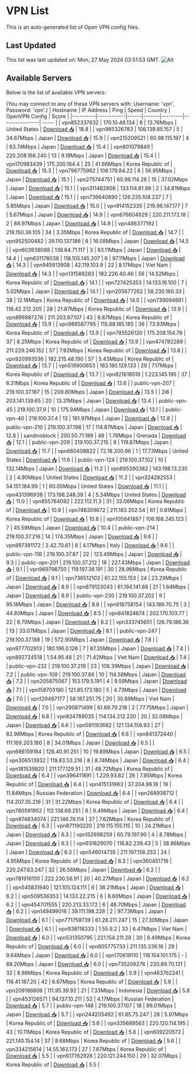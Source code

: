 # VPN List

This is an auto-generated list of Open VPN config files.

## Last Updated

This list was last updated on: Mon, 27 May 2024 03:51:53 GMT.
![Alt](https://repobeats.axiom.co/api/embed/186b98318ef1479477931607c1ad7d823f12451f.svg "Repobeats analytics image")

## Available Servers

Below is the list of available VPN servers:

(You may connect to any of these VPN servers with: Username: 'vpn', Password: 'vpn'.)
| Hostname | IP Address | Ping | Speed | Country | OpenVPN Config | Score |
|----------|------------|------|-------|---------|----------------| ----- |
| vpn852337632 | 170.10.48.134 | 8 | 13.76Mbps | United States | [Download 📥](./configs/server_0_US.ovpn) | 18.8 |
| vpn985326783 | 106.139.85.157 | 5 | 34.67Mbps | Japan | [Download 📥](./configs/server_1_JP.ovpn) | 15.9 |
| vpn215209521 | 60.98.115.197 | 4 | 63.74Mbps | Japan | [Download 📥](./configs/server_2_JP.ovpn) | 15.4 |
| vpn801079849 | 220.208.166.240 | 13 | 9.18Mbps | Japan | [Download 📥](./configs/server_3_JP.ovpn) | 15.4 |
| vpn170983439 | 175.200.184.4 | 25 | 41.66Mbps | Korea Republic of | [Download 📥](./configs/server_4_KR.ovpn) | 15.3 |
| vpn796775982 | 106.179.84.22 | 6 | 56.95Mbps | Japan | [Download 📥](./configs/server_5_JP.ovpn) | 15.1 |
| vpn275744751 | 60.98.114.28 | 15 | 37.02Mbps | Japan | [Download 📥](./configs/server_6_JP.ovpn) | 15.1 |
| vpn311482808 | 133.114.81.98 | 2 | 34.81Mbps | Japan | [Download 📥](./configs/server_7_JP.ovpn) | 15.1 |
| vpn739640890 | 126.235.108.237 | 7 | 5.85Mbps | Japan | [Download 📥](./configs/server_8_JP.ovpn) | 15.0 |
| vpn914152335 | 219.96.147.177 | 7 | 5.67Mbps | Japan | [Download 📥](./configs/server_9_JP.ovpn) | 14.9 |
| vpn676604929 | 220.211.172.18 | 2 | 88.97Mbps | Japan | [Download 📥](./configs/server_10_JP.ovpn) | 14.9 |
| vpn486377192 | 218.150.36.105 | 34 | 3.35Mbps | Korea Republic of | [Download 📥](./configs/server_11_KR.ovpn) | 14.7 |
| vpn952500482 | 39.110.137.186 | 8 | 16.08Mbps | Japan | [Download 📥](./configs/server_12_JP.ovpn) | 14.5 |
| vpn603938088 | 138.64.71.117 | 3 | 83.11Mbps | Japan | [Download 📥](./configs/server_13_JP.ovpn) | 14.4 |
| vpn631178038 | 118.105.145.207 | 6 | 97.11Mbps | Japan | [Download 📥](./configs/server_14_JP.ovpn) | 14.3 |
| vpn945913908 | 42.119.103.9 | 22 | 8.17Mbps | Viet Nam | [Download 📥](./configs/server_15_VN.ovpn) | 14.3 |
| vpn131588283 | 182.226.40.46 | 56 | 14.52Mbps | Korea Republic of | [Download 📥](./configs/server_16_KR.ovpn) | 14.1 |
| vpn727425353 | 14.133.16.100 | 7 | 5.02Mbps | Japan | [Download 📥](./configs/server_17_JP.ovpn) | 14.1 |
| vpn205677262 | 58.230.160.33 | 38 | 12.18Mbps | Korea Republic of | [Download 📥](./configs/server_18_KR.ovpn) | 14.0 |
| vpn739094661 | 118.42.212.205 | 28 | 21.87Mbps | Korea Republic of | [Download 📥](./configs/server_19_KR.ovpn) | 13.9 |
| vpn896987278 | 211.203.87.107 | 43 | 8.87Mbps | Korea Republic of | [Download 📥](./configs/server_20_KR.ovpn) | 13.9 |
| vpn988587795 | 115.88.185.185 | 36 | 73.93Mbps | Korea Republic of | [Download 📥](./configs/server_21_KR.ovpn) | 13.9 |
| vpn785526120 | 175.208.154.79 | 37 | 8.25Mbps | Korea Republic of | [Download 📥](./configs/server_22_KR.ovpn) | 13.9 |
| vpn474792289 | 211.229.246.152 | 37 | 7.92Mbps | Korea Republic of | [Download 📥](./configs/server_23_KR.ovpn) | 13.8 |
| vpn920993536 | 182.215.48.190 | 57 | 5.43Mbps | Korea Republic of | [Download 📥](./configs/server_24_KR.ovpn) | 13.7 |
| vpn519900653 | 163.180.129.133 | 29 | 7.17Mbps | Korea Republic of | [Download 📥](./configs/server_25_KR.ovpn) | 13.7 |
| vpn821618519 | 1.223.145.195 | 37 | 6.31Mbps | Korea Republic of | [Download 📥](./configs/server_26_KR.ovpn) | 13.6 |
| public-vpn-207 | 219.100.37.167 | 15 | 209.80Mbps | Japan | [Download 📥](./configs/server_27_JP.ovpn) | 13.5 |
| 2i6 | 203.141.139.65 | 20 | 13.31Mbps | Japan | [Download 📥](./configs/server_28_JP.ovpn) | 13.4 |
| public-vpn-45 | 219.100.37.9 | 10 | 175.94Mbps | Japan | [Download 📥](./configs/server_29_JP.ovpn) | 13.1 |
| public-vpn-40 | 219.100.37.4 | 13 | 191.97Mbps | Japan | [Download 📥](./configs/server_30_JP.ovpn) | 12.8 |
| public-vpn-210 | 219.100.37.198 | 17 | 114.87Mbps | Japan | [Download 📥](./configs/server_31_JP.ovpn) | 12.8 |
| sandinoblock | 200.50.71.189 | 48 | 1.76Mbps | Grenada | [Download 📥](./configs/server_32_GD.ovpn) | 12.1 |
| public-vpn-209 | 219.100.37.215 | 9 | 119.87Mbps | Japan | [Download 📥](./configs/server_33_JP.ovpn) | 11.7 |
| vpn660408822 | 72.18.200.96 | 1 | 17.73Mbps | United States | [Download 📥](./configs/server_34_US.ovpn) | 11.6 |
| public-vpn-124 | 219.100.37.102 | 10 | 132.14Mbps | Japan | [Download 📥](./configs/server_35_JP.ovpn) | 11.2 |
| vpn695390382 | 143.198.13.230 | 2 | 4.90Mbps | United States | [Download 📥](./configs/server_36_US.ovpn) | 11.2 |
| vpn324282553 | 54.151.184.99 | 1 | 60.05Mbps | United States | [Download 📥](./configs/server_37_US.ovpn) | 11.1 |
| vpn431396938 | 173.198.248.39 | 4 | 5.34Mbps | United States | [Download 📥](./configs/server_38_US.ovpn) | 11.0 |
| vpn855764092 | 222.112.11.3 | 31 | 33.06Mbps | Korea Republic of | [Download 📥](./configs/server_39_KR.ovpn) | 10.9 |
| vpn748359672 | 211.183.202.54 | 61 | 0.81Mbps | Korea Republic of | [Download 📥](./configs/server_40_KR.ovpn) | 10.8 |
| vpn105841887 | 106.168.245.123 | 7 | 45.59Mbps | Japan | [Download 📥](./configs/server_41_JP.ovpn) | 10.4 |
| public-vpn-214 | 219.100.37.216 | 14 | 174.35Mbps | Japan | [Download 📥](./configs/server_42_JP.ovpn) | 9.6 |
| vpn897391172 | 2.42.70.61 | 8 | 4.17Mbps | Italy | [Download 📥](./configs/server_43_IT.ovpn) | 9.6 |
| public-vpn-118 | 219.100.37.87 | 22 | 123.49Mbps | Japan | [Download 📥](./configs/server_44_JP.ovpn) | 9.3 |
| public-vpn-201 | 219.100.37.212 | 18 | 227.43Mbps | Japan | [Download 📥](./configs/server_45_JP.ovpn) | 9.1 |
| vpn969798750 | 119.197.38.191 | 30 | 28.96Mbps | Korea Republic of | [Download 📥](./configs/server_46_KR.ovpn) | 9.1 |
| vpn736512103 | 61.22.155.153 | 24 | 23.29Mbps | Japan | [Download 📥](./configs/server_47_JP.ovpn) | 8.9 |
| vpn879123043 | 61.194.141.88 | 21 | 1.64Mbps | Japan | [Download 📥](./configs/server_48_JP.ovpn) | 8.9 |
| public-vpn-230 | 219.100.37.202 | 9 | 95.18Mbps | Japan | [Download 📥](./configs/server_49_JP.ovpn) | 8.8 |
| vpn918758154 | 143.189.70.75 | 3 | 44.80Mbps | Japan | [Download 📥](./configs/server_50_JP.ovpn) | 8.5 |
| vpn841824674 | 202.170.103.77 | 22 | 8.79Mbps | Japan | [Download 📥](./configs/server_51_JP.ovpn) | 8.2 |
| vpn333745651 | 126.79.186.36 | 13 | 33.07Mbps | Japan | [Download 📥](./configs/server_52_JP.ovpn) | 8.1 |
| public-vpn-247 | 219.100.37.188 | 19 | 572.90Mbps | Japan | [Download 📥](./configs/server_53_JP.ovpn) | 7.8 |
| vpn977702913 | 180.196.0.126 | 7 | 87.35Mbps | Japan | [Download 📥](./configs/server_54_JP.ovpn) | 7.4 |
| vpn892724518 | 1.54.95.48 | 21 | 71.42Mbps | Viet Nam | [Download 📥](./configs/server_55_VN.ovpn) | 7.4 |
| public-vpn-232 | 219.100.37.219 | 23 | 108.39Mbps | Japan | [Download 📥](./configs/server_56_JP.ovpn) | 7.2 |
| public-vpn-109 | 219.100.37.86 | 10 | 114.58Mbps | Japan | [Download 📥](./configs/server_57_JP.ovpn) | 7.2 |
| vpn205875067 | 153.179.5.191 | 4 | 9.59Mbps | Japan | [Download 📥](./configs/server_58_JP.ovpn) | 7.1 |
| vpn159703190 | 121.85.173.180 | 5 | 4.73Mbps | Japan | [Download 📥](./configs/server_59_JP.ovpn) | 7.0 |
| vpn129487177 | 58.187.251.75 | 20 | 30.89Mbps | Viet Nam | [Download 📥](./configs/server_60_VN.ovpn) | 7.0 |
| vpn290871499 | 61.89.79.218 | 2 | 77.75Mbps | Japan | [Download 📥](./configs/server_61_JP.ovpn) | 6.8 |
| vpn824789035 | 114.134.212.220 | 20 | 32.08Mbps | Japan | [Download 📥](./configs/server_62_JP.ovpn) | 6.6 |
| vpn591193682 | 121.134.156.93 | 27 | 82.98Mbps | Korea Republic of | [Download 📥](./configs/server_63_KR.ovpn) | 6.6 |
| vpn841372440 | 111.169.203.180 | 8 | 34.01Mbps | Japan | [Download 📥](./configs/server_64_JP.ovpn) | 6.5 |
| vpn686159184 | 126.40.91.251 | 10 | 19.89Mbps | Japan | [Download 📥](./configs/server_65_JP.ovpn) | 6.5 |
| vpn306513932 | 119.83.53.216 | 8 | 8.74Mbps | Japan | [Download 📥](./configs/server_66_JP.ovpn) | 6.4 |
| vpn181539820 | 211.177.129.51 | 31 | 48.72Mbps | Korea Republic of | [Download 📥](./configs/server_67_KR.ovpn) | 6.4 |
| vpn396411891 | 1.229.93.82 | 28 | 7.95Mbps | Korea Republic of | [Download 📥](./configs/server_68_KR.ovpn) | 6.4 |
| vpn415131963 | 37.204.98.18 | 19 | 11.84Mbps | Russian Federation | [Download 📥](./configs/server_69_RU.ovpn) | 6.4 |
| vpn268938712 | 114.207.35.216 | 31 | 31.22Mbps | Korea Republic of | [Download 📥](./configs/server_70_KR.ovpn) | 6.4 |
| vpn780591952 | 112.138.69.251 | 8 | 9.49Mbps | Japan | [Download 📥](./configs/server_71_JP.ovpn) | 6.4 |
| vpn974834074 | 221.146.76.114 | 37 | 7.62Mbps | Korea Republic of | [Download 📥](./configs/server_72_KR.ovpn) | 6.3 |
| vpn871190220 | 219.115.155.115 | 10 | 24.21Mbps | Japan | [Download 📥](./configs/server_73_JP.ovpn) | 6.3 |
| vpn152698259 | 60.79.197.90 | 4 | 8.78Mbps | Japan | [Download 📥](./configs/server_74_JP.ovpn) | 6.3 |
| vpn931629070 | 116.82.239.43 | 5 | 38.86Mbps | Japan | [Download 📥](./configs/server_75_JP.ovpn) | 6.3 |
| vpn546014735 | 211.197.156.253 | 24 | 4.95Mbps | Korea Republic of | [Download 📥](./configs/server_76_KR.ovpn) | 6.3 |
| vpn360451716 | 220.247.63.247 | 32 | 26.56Mbps | Japan | [Download 📥](./configs/server_77_JP.ovpn) | 6.2 |
| vpn781916150 | 222.230.56.91 | 20 | 40.27Mbps | Japan | [Download 📥](./configs/server_78_JP.ovpn) | 6.2 |
| vpn545831940 | 121.105.124.111 | 6 | 38.21Mbps | Japan | [Download 📥](./configs/server_79_JP.ovpn) | 6.2 |
| vpn509536353 | 14.133.22.215 | 6 | 8.60Mbps | Japan | [Download 📥](./configs/server_80_JP.ovpn) | 6.2 |
| vpn454701555 | 220.213.33.172 | 6 | 48.70Mbps | Japan | [Download 📥](./configs/server_81_JP.ovpn) | 6.2 |
| vpn149499016 | 39.111.198.228 | 2 | 97.73Mbps | Japan | [Download 📥](./configs/server_82_JP.ovpn) | 6.1 |
| vpn771759739 | 61.26.211.247 | 15 | 27.30Mbps | Japan | [Download 📥](./configs/server_83_JP.ovpn) | 6.1 |
| vpn938118333 | 1.55.9.2 | 33 | 6.47Mbps | Viet Nam | [Download 📥](./configs/server_84_VN.ovpn) | 6.0 |
| vpn531350795 | 221.154.211.28 | 30 | 6.49Mbps | Korea Republic of | [Download 📥](./configs/server_85_KR.ovpn) | 6.0 |
| vpn805775733 | 211.135.236.16 | 29 | 9.64Mbps | Japan | [Download 📥](./configs/server_86_JP.ovpn) | 6.0 |
| vpn170619110 | 118.154.101.175 | - | 88.20Mbps | Japan | [Download 📥](./configs/server_87_JP.ovpn) | 6.0 |
| vpn735209276 | 220.89.70.121 | 32 | 8.98Mbps | Korea Republic of | [Download 📥](./configs/server_88_KR.ovpn) | 5.9 |
| vpn463762241 | 116.41.187.20 | 42 | 6.67Mbps | Korea Republic of | [Download 📥](./configs/server_89_KR.ovpn) | 5.9 |
| vpn209186806 | 111.95.39.92 | 21 | 7.33Mbps | Indonesia | [Download 📥](./configs/server_90_ID.ovpn) | 5.8 |
| vpn453126571 | 94.137.10.211 | 52 | 4.17Mbps | Russian Federation | [Download 📥](./configs/server_91_RU.ovpn) | 5.7 |
| public-vpn-148 | 219.100.37.107 | 18 | 99.01Mbps | Japan | [Download 📥](./configs/server_92_JP.ovpn) | 5.7 |
| vpn244205492 | 61.85.75.247 | 28 | 5.97Mbps | Korea Republic of | [Download 📥](./configs/server_93_KR.ovpn) | 5.6 |
| vpn335689563 | 220.120.114.195 | 43 | 10.11Mbps | Korea Republic of | [Download 📥](./configs/server_94_KR.ovpn) | 5.6 |
| vpn609220572 | 221.140.154.14 | 37 | 8.68Mbps | Korea Republic of | [Download 📥](./configs/server_95_KR.ovpn) | 5.6 |
| vpn334215614 | 14.55.163.173 | 27 | 7.67Mbps | Korea Republic of | [Download 📥](./configs/server_96_KR.ovpn) | 5.5 |
| vpn617762926 | 220.121.244.150 | 29 | 32.07Mbps | Korea Republic of | [Download 📥](./configs/server_97_KR.ovpn) | 5.5 |
